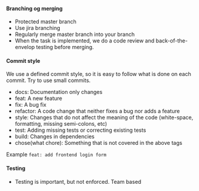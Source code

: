 #### Branching og merging

* Protected master branch
* Use jira branching
* Regularly merge master branch into your branch
* When the task is implemented, we do a code review and back-of-the-envelop testing before merging.

#### Commit style

We use a defined commit style, so it is easy to follow what is done on each commit. Try to use small commits. 

* docs: Documentation only changes
* feat: A new feature
* fix: A bug fix
* refactor: A code change that neither fixes a bug nor adds a feature
* style: Changes that do not affect the meaning of the code (white-space, formatting, missing semi-colons, etc)
* test: Adding missing tests or correcting existing tests
* build: Changes in dependencies
* chose(what chore): Something that is not covered in the above tags

Example
`feat: add frontend login form`

#### Testing
* Testing is important, but not enforced. Team based
